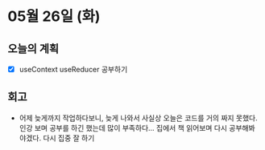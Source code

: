 # 05월 26일 (화)

## 오늘의 계획

- [x] useContext useReducer 공부하기

## 회고

- 어제 늦게까지 작업하다보니, 늦게 나와서 사실상 오늘은 코드를 거의 짜지 못했다. 인강 보며 공부를 하긴 했는데 많이 부족하다... 집에서 책 읽어보며 다시 공부해봐야겠다. 다시 집중 잘 하기
